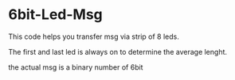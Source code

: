 # 6bit-Led-Msg

This code helps you transfer msg via strip of 8 leds.

The first and last led is always on to determine the average lenght.

the actual msg is a binary number of 6bit
